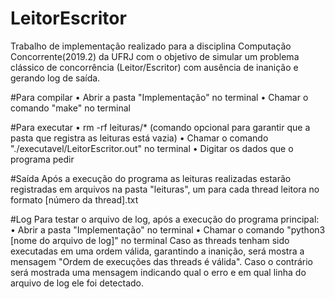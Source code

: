 # LeitorEscritor
Trabalho de implementação realizado para a disciplina Computação Concorrente(2019.2) da UFRJ com o objetivo de simular um problema clássico de concorrência (Leitor/Escritor) com ausência de inanição e gerando log de saída.

#Para compilar
• Abrir a pasta "Implementação" no terminal
• Chamar o comando "make" no terminal

#Para executar
• rm -rf leituras/* 
  (comando opcional para garantir que a pasta que registra as leituras está vazia)
• Chamar o comando "./executavel/LeitorEscritor.out" no terminal
• Digitar os dados que o programa pedir

#Saída
Após a execução do programa as leituras realizadas estarão registradas em arquivos na pasta "leituras", um para cada thread leitora no formato [número da thread].txt

#Log
Para testar o arquivo de log, após a execução do programa principal:
• Abrir a pasta "Implementação" no terminal
• Chamar o comando "python3 [nome do arquivo de log]" no terminal
Caso as threads tenham sido executadas em uma ordem válida, garantindo a inanição, será mostra a mensagem "Ordem de execuções das threads é válida". Caso o contrário será mostrada uma mensagem indicando qual o erro e em qual linha do arquivo de log ele foi detectado.

